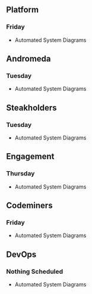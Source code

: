 ## Platform
### Friday
* Automated System Diagrams

## Andromeda
### Tuesday
* Automated System Diagrams

## Steakholders
### Tuesday
* Automated System Diagrams

## Engagement
### Thursday
* Automated System Diagrams

## Codeminers
### Friday
* Automated System Diagrams

## DevOps
### Nothing Scheduled
* Automated System Diagrams
